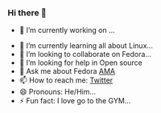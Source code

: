 ### Hi there 👋

- 🔭 I’m currently working on ...
* 🌱 I’m currently learning all about Linux...
* 👯 I’m looking to collaborate on Fedora...
* 🤔 I’m looking for help in Open source
* 💬 Ask me about Fedora [AMA](https://github.com/hhlp/ama)
* 📫 How to reach me: [Twitter](twitter.com/hhlp)
* 😄 Pronouns: He/Him...
* ⚡ Fun fact: I love go to the GYM...

